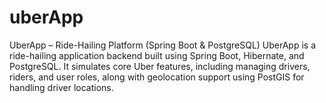 # uberApp
UberApp – Ride-Hailing Platform (Spring Boot &amp; PostgreSQL)  UberApp is a ride-hailing application backend built using Spring Boot, Hibernate, and PostgreSQL. It simulates core Uber features, including managing drivers, riders, and user roles, along with geolocation support using PostGIS for handling driver locations.
